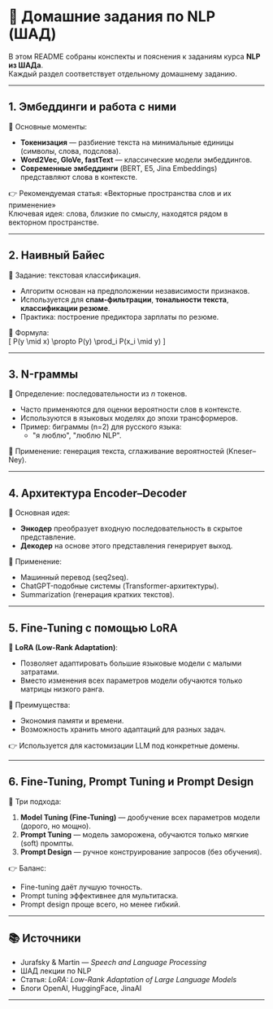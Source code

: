 # 📝 Домашние задания по NLP (ШАД)

В этом README собраны конспекты и пояснения к заданиям курса **NLP из ШАДа**.  
Каждый раздел соответствует отдельному домашнему заданию.

---

## 1. Эмбеддинги и работа с ними

📌 Основные моменты:  
- **Токенизация** — разбиение текста на минимальные единицы (символы, слова, подслова).  
- **Word2Vec, GloVe, fastText** — классические модели эмбеддингов.  
- **Современные эмбеддинги** (BERT, E5, Jina Embeddings) представляют слова в контексте.  

👉 Рекомендуемая статья: «Векторные пространства слов и их применение»  
Ключевая идея: слова, близкие по смыслу, находятся рядом в векторном пространстве.

---

## 2. Наивный Байес

📌 Задание: текстовая классификация.  
- Алгоритм основан на предположении независимости признаков.  
- Используется для **спам-фильтрации**, **тональности текста**, **классификации резюме**.  
- Практика: построение предиктора зарплаты по резюме.  

🔹 Формула:  
\[
P(y \mid x) \propto P(y) \prod_i P(x_i \mid y)
\]

---

## 3. N-граммы

📌 Определение: последовательности из *n* токенов.  
- Часто применяются для оценки вероятности слов в контексте.  
- Используются в языковых моделях до эпохи трансформеров.  
- Пример: биграммы (n=2) для русского языка:
  - "я люблю", "люблю NLP".  

🔹 Применение: генерация текста, сглаживание вероятностей (Kneser–Ney).

---

## 4. Архитектура Encoder–Decoder

📌 Основная идея:  
- **Энкодер** преобразует входную последовательность в скрытое представление.  
- **Декодер** на основе этого представления генерирует выход.  

🔹 Применение:
- Машинный перевод (seq2seq).  
- ChatGPT-подобные системы (Transformer-архитектуры).  
- Summarization (генерация кратких текстов).  

---

## 5. Fine-Tuning с помощью LoRA

📌 **LoRA (Low-Rank Adaptation)**:  
- Позволяет адаптировать большие языковые модели с малыми затратами.  
- Вместо изменения всех параметров модели обучаются только матрицы низкого ранга.  

🔹 Преимущества:
- Экономия памяти и времени.  
- Возможность хранить много адаптаций для разных задач.  

👉 Используется для кастомизации LLM под конкретные домены.

---

## 6. Fine-Tuning, Prompt Tuning и Prompt Design


🔹 Три подхода:  
1. **Model Tuning (Fine-Tuning)** — дообучение всех параметров модели (дорого, но мощно).  
2. **Prompt Tuning** — модель заморожена, обучаются только мягкие (soft) промпты.  
3. **Prompt Design** — ручное конструирование запросов (без обучения).  

👉 Баланс:  
- Fine-tuning даёт лучшую точность.  
- Prompt tuning эффективнее для мультитаска.  
- Prompt design проще всего, но менее гибкий.

---

## 📚 Источники

- Jurafsky & Martin — *Speech and Language Processing*  
- ШАД лекции по NLP  
- Статья: *LoRA: Low-Rank Adaptation of Large Language Models*  
- Блоги OpenAI, HuggingFace, JinaAI

---
